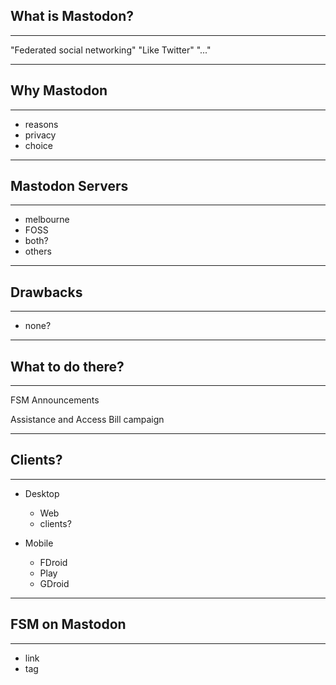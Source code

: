 
## What is Mastodon?
<hr />

"Federated social networking"
"Like Twitter"
"..."

---

## Why Mastodon
<hr />

- reasons
- privacy
- choice

---

## Mastodon Servers
<hr />

- melbourne
- FOSS
- both?
- others

---

## Drawbacks
<hr />

- none?

---

## What to do there?
<hr />

FSM Announcements

Assistance and Access Bill campaign
<br />

---

## Clients?
<hr />

- Desktop
  - Web
  - clients?

- Mobile
  - FDroid
  - Play
  - GDroid

---

## FSM on Mastodon
<hr />

- link
- tag
